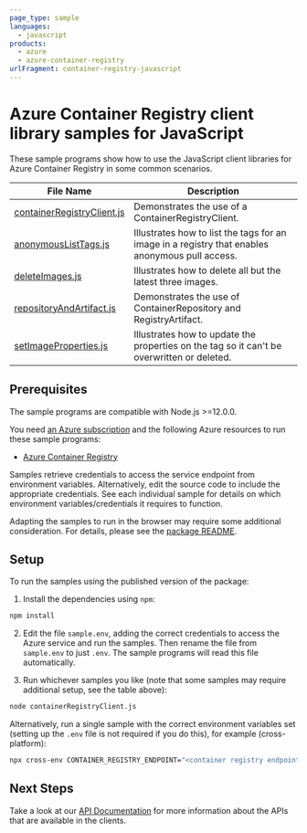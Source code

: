 ```yaml
---
page_type: sample
languages:
  - javascript
products:
  - azure
  - azure-container-registry
urlFragment: container-registry-javascript
---
```


# Azure Container Registry client library samples for JavaScript

These sample programs show how to use the JavaScript client libraries for Azure Container Registry in some common scenarios.

| **File Name**                                         | **Description**                                                                                 |
| ----------------------------------------------------- | ----------------------------------------------------------------------------------------------- |
| [containerRegistryClient.js][containerregistryclient] | Demonstrates the use of a ContainerRegistryClient.                                              |
| [anonymousListTags.js][anonymouslisttags]             | Illustrates how to list the tags for an image in a registry that enables anonymous pull access. |
| [deleteImages.js][deleteimages]                       | Illustrates how to delete all but the latest three images.                                      |
| [repositoryAndArtifact.js][repositoryandartifact]     | Demonstrates the use of ContainerRepository and RegistryArtifact.                               |
| [setImageProperties.js][setimageproperties]           | Illustrates how to update the properties on the tag so it can't be overwritten or deleted.      |

## Prerequisites

The sample programs are compatible with Node.js >=12.0.0.

You need [an Azure subscription][freesub] and the following Azure resources to run these sample programs:

- [Azure Container Registry][createinstance_azurecontainerregistry]

Samples retrieve credentials to access the service endpoint from environment variables. Alternatively, edit the source code to include the appropriate credentials. See each individual sample for details on which environment variables/credentials it requires to function.

Adapting the samples to run in the browser may require some additional consideration. For details, please see the [package README][package].

## Setup

To run the samples using the published version of the package:

1. Install the dependencies using `npm`:

```bash
npm install
```

2. Edit the file `sample.env`, adding the correct credentials to access the Azure service and run the samples. Then rename the file from `sample.env` to just `.env`. The sample programs will read this file automatically.

3. Run whichever samples you like (note that some samples may require additional setup, see the table above):

```bash
node containerRegistryClient.js
```

Alternatively, run a single sample with the correct environment variables set (setting up the `.env` file is not required if you do this), for example (cross-platform):

```bash
npx cross-env CONTAINER_REGISTRY_ENDPOINT="<container registry endpoint>" node containerRegistryClient.js
```

## Next Steps

Take a look at our [API Documentation][apiref] for more information about the APIs that are available in the clients.

[containerregistryclient]: https://github.com/Azure/azure-sdk-for-js/blob/master/sdk/containerregistry/container-registry/samples/v1/javascript/containerRegistryClient.js
[anonymouslisttags]: https://github.com/Azure/azure-sdk-for-js/blob/master/sdk/containerregistry/container-registry/samples/v1/javascript/anonymousListTags.js
[deleteimages]: https://github.com/Azure/azure-sdk-for-js/blob/master/sdk/containerregistry/container-registry/samples/v1/javascript/deleteImages.js
[repositoryandartifact]: https://github.com/Azure/azure-sdk-for-js/blob/master/sdk/containerregistry/container-registry/samples/v1/javascript/repositoryAndArtifact.js
[setimageproperties]: https://github.com/Azure/azure-sdk-for-js/blob/master/sdk/containerregistry/container-registry/samples/v1/javascript/setImageProperties.js
[apiref]: https://docs.microsoft.com/javascript/api/@azure/container-registry
[freesub]: https://azure.microsoft.com/free/
[createinstance_azurecontainerregistry]: https://docs.microsoft.com/azure/container-registry/container-registry-get-started-portal
[package]: https://github.com/Azure/azure-sdk-for-js/tree/master/sdk/containerregistry/container-registry/README.md
